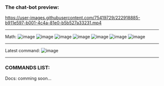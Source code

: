 ### The chat-bot preview:


https://user-images.githubusercontent.com/75419729/222918885-b911e597-b001-4c4a-81e0-b5b527a33231.mp4

---

Math:
![image](https://user-images.githubusercontent.com/75419729/222919520-ece576d1-25ea-4b0f-8631-d373008a662d.png)
![image](https://user-images.githubusercontent.com/75419729/222919532-21f3c66c-c831-4980-969a-a3f0a2cb58b8.png)
![image](https://user-images.githubusercontent.com/75419729/222919546-c36c4be6-db88-42ec-9c7b-0df89eaad831.png)
![image](https://user-images.githubusercontent.com/75419729/222919554-8cd0bd80-944d-4668-b68c-9006935ad8a5.png)
![image](https://user-images.githubusercontent.com/75419729/222919569-c021610e-b798-471d-8750-fc0cac8c4cda.png)
![image](https://user-images.githubusercontent.com/75419729/222919586-7592043e-d77d-472f-935f-a043fdd052c7.png)
![image](https://user-images.githubusercontent.com/75419729/222919592-e7c41ad0-c5b6-49fb-9a22-23ad7d482a20.png)

---

Latest command:
![image](https://user-images.githubusercontent.com/75419729/222924774-8adf464b-f6f6-4f6d-bd2a-977ad8c27ba3.png)

---

### COMMANDS LIST:

Docs: comming soon...  
